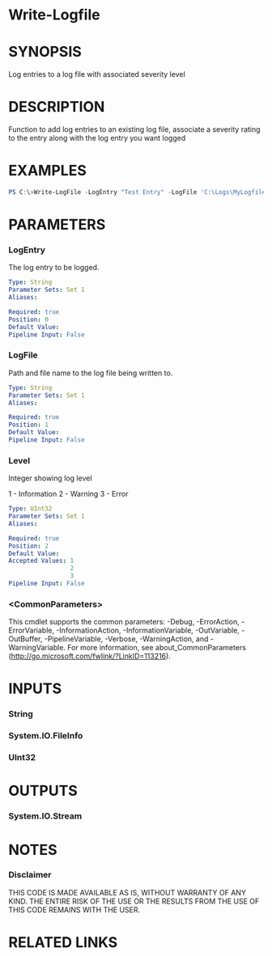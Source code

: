 # Write-Logfile# SYNOPSISLog entries to a log file with associated severity level# DESCRIPTIONFunction to add log entries to an existing log file, associate a severity rating to the entry along with the log entry you want logged# EXAMPLES```powershellPS C:\>Write-LogFile -LogEntry "Test Entry" -LogFile 'C:\Logs\MyLogfile.txt' -LogLevel 3```# PARAMETERS### LogEntryThe log entry to be logged.```yamlType: StringParameter Sets: Set 1Aliases: Required: truePosition: 0Default Value: Pipeline Input: False```### LogFilePath and file name to the log file being written to.```yamlType: StringParameter Sets: Set 1Aliases: Required: truePosition: 1Default Value: Pipeline Input: False```### LevelInteger showing log level1 - Information2 - Warning3 - Error```yamlType: UInt32Parameter Sets: Set 1Aliases: Required: truePosition: 2Default Value: Accepted Values: 1                 2                 3Pipeline Input: False```### \<CommonParameters\>This cmdlet supports the common parameters: -Debug, -ErrorAction, -ErrorVariable, -InformationAction, -InformationVariable, -OutVariable, -OutBuffer, -PipelineVariable, -Verbose, -WarningAction, and -WarningVariable. For more information, see about_CommonParameters (http://go.microsoft.com/fwlink/?LinkID=113216).# INPUTS### String### System.IO.FileInfo### UInt32# OUTPUTS### System.IO.Stream# NOTES### DisclaimerTHIS CODE IS MADE AVAILABLE AS IS, WITHOUT WARRANTY OF ANY KIND. THE ENTIRE RISK OF THE USE OR THE RESULTS FROM THE USE OF THIS CODE REMAINS WITH THE USER.# RELATED LINKS